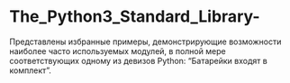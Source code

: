 # The_Python3_Standard_Library-
Представлены избранные примеры, демонстрирующие возможности наиболее часто используемых модулей, в полной мере соответствующих одному из девизов Python: “Батарейки входят в комплект”.

